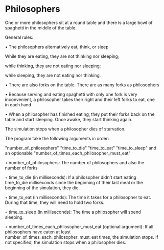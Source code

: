 # Philosophers
One or more philosophers sit at a round table and there is a large bowl of spaghetti in the middle of the table.
<p>
General rules:
<p>
• The philosophers alternatively eat, think, or sleep
<p>
  While they are eating, they are not thinking nor sleeping;
<p>
  while thinking, they are not eating nor sleeping;
<p>
  while sleeping, they are not eating nor thinking.
<p>
• There are also forks on the table. There are as many forks as philosophers
<p>
• Because serving and eating spaghetti with only one fork is very inconvenient, a philosopher takes their right and their left forks to eat, one in each hand
<p>
• When a philosopher has finished eating, they put their forks back on the table and start sleeping. Once awake, they start thinking again.
<p>
The simulation stops when a philosopher dies of starvation.
<p>
The program take the following arguments in order:
<p>
"number_of_philosophers" "time_to_die" "time_to_eat" "time_to_sleep" and an optionable "number_of_times_each_philosopher_must_eat"
<p>
◦ number_of_philosophers: The number of philosophers and also the number of forks
<p>
◦ time_to_die (in milliseconds): If a philosopher didn’t start eating time_to_die milliseconds since the beginning of their last meal or the beginning of the simulation, they die.
<p>
◦ time_to_eat (in milliseconds): The time it takes for a philosopher to eat. During that time, they will need to hold two forks.
<p>
◦ time_to_sleep (in milliseconds): The time a philosopher will spend sleeping.
<p>
◦ number_of_times_each_philosopher_must_eat (optional argument): If all philosophers have eaten at least    number_of_times_each_philosopher_must_eat times, the simulation stops. If not specified, the simulation stops when a philosopher dies.
<p>
